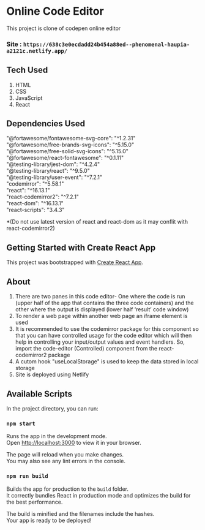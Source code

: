 # Online Code Editor
 This project is clone of codepen online editor
 ### Site : `https://638c3e0ecdadd24b454a88ed--phenomenal-haupia-a2121c.netlify.app/`
## Tech Used
 1. HTML
 2. CSS
 3. JavaScript
 4. React
## Dependencies Used
  "@fortawesome/fontawesome-svg-core": "^1.2.31" <br />
  "@fortawesome/free-brands-svg-icons": "^5.15.0" <br />
  "@fortawesome/free-solid-svg-icons": "^5.15.0" <br />
  "@fortawesome/react-fontawesome": "^0.1.11" <br />
  "@testing-library/jest-dom": "^4.2.4" <br />
  "@testing-library/react": "^9.5.0" <br />
  "@testing-library/user-event": "^7.2.1" <br />
  "codemirror": "^5.58.1" <br />
  "react": "^16.13.1" <br />
  "react-codemirror2": "^7.2.1" <br />
  "react-dom": "^16.13.1" <br />
  "react-scripts": "3.4.3" <br />
  
  *(Do not use latest version of react and react-dom as it may conflit with react-codemirror2)
## Getting Started with Create React App

This project was bootstrapped with [Create React App](https://github.com/facebook/create-react-app).
## About
 1. There are two panes in this code editor- One where the code is run (upper half of the app that contains the three code containers) and the other where the output is displayed (lower half ‘result’ code window)
 2. To render a web page within another web page an iframe element is used
 3. It is recommended to use the codemirror package for this component so that you can have controlled usage for the code editor which will then help in controlling your input/output values and event handlers. So, import the code-editor (Controlled) component from the react-codemirror2 package
 4. A cutom hook "useLocalStorage" is used to keep the data stored in local storage
 5. Site is deployed using Netlify
 
## Available Scripts

In the project directory, you can run:

### `npm start`

Runs the app in the development mode.\
Open [http://localhost:3000](http://localhost:3000) to view it in your browser.

The page will reload when you make changes.\
You may also see any lint errors in the console.

### `npm run build`

Builds the app for production to the `build` folder.\
It correctly bundles React in production mode and optimizes the build for the best performance.

The build is minified and the filenames include the hashes.\
Your app is ready to be deployed!
